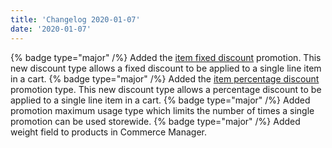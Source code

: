 ```yaml
---
title: 'Changelog 2020-01-07'
date: '2020-01-07'
---
```

{% badge type="major" /%} Added the [item fixed discount](/docs/commerce-cloud/promotions/promotion-management/create-item-fixed-discount-promotion) promotion. This new discount type allows a fixed discount to be applied to a single line item in a cart.
{% badge type="major" /%} Added the [item percentage discount](/docs/commerce-cloud/promotions/promotion-management/create-item-percent-discount-promotion) promotion type. This new discount type allows a percentage discount to be applied to a single line item in a cart.
{% badge type="major" /%} Added promotion maximum usage type which limits the number of times a single promotion can be used storewide.
{% badge type="major" /%} Added weight field to products in Commerce Manager.
